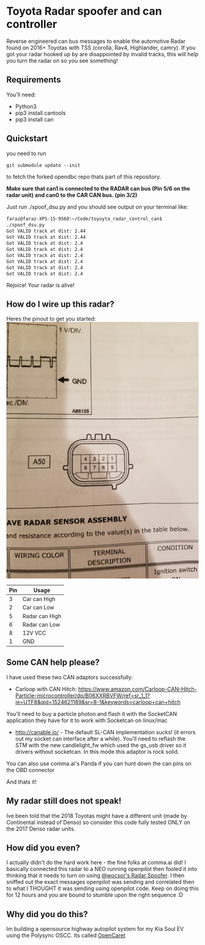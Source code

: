 # Toyota Radar spoofer and can controller
Reverse engineered can bus messages to enable the automotive Radar found on 2016+ Toyotas with TSS (corolla, Rav4, Highlander, camry). If you got your radar hooked up by are disappointed by invalid tracks, this will help you turn the radar on so you see something!

## Requirements
You'll need:
- Python3
- pip3 install cantools
- pip3 install can

## Quickstart
you need to run
```
git submodule update --init
```
to fetch the forked opendbc repo thats part of this repository.

__Make sure that can1 is connected to the RADAR can bus (Pin 5/6 on the radar unit) and can0 to the CAR CAN bus. (pin 3/2)__

Just run ./spoof_dsu.py and you should see output on your terminal like:

```
faraz@faraz-XPS-15-9560:~/Code/toyoyta_radar_control_can$ ./spoof_dsu.py 
Got VALID track at dist: 2.44
Got VALID track at dist: 2.44
Got VALID track at dist: 2.4
Got VALID track at dist: 2.4
Got VALID track at dist: 2.4
Got VALID track at dist: 2.4
Got VALID track at dist: 2.4
Got VALID track at dist: 2.4
```

Rejoice! Your radar is alive!

## How do I wire up this radar?
Heres the pinout to get you started:
![Radar pinout](/images/connector.jpg "Radar connector")

|Pin| Usage|
|---|------|
|3|Car can High|
|2|Car can Low|
|5|Radar can High|
|6|Radar can Low|
|8|12V VCC|
|1|GND|

## Some CAN help please?
I have used these two CAN adaptors successfully:

- Carloop with CAN Hitch: https://www.amazon.com/Carloop-CAN-Hitch-Particle-microcontroller/dp/B06XXRBVFW/ref=sr_1_1?ie=UTF8&qid=1524621189&sr=8-1&keywords=carloop+can+hitch

You'll need to buy a particle photon and flash it with the SocketCAN application they have for it to work with Socketcan on linux/mac

- http://canable.io/ - The default SL-CAN implementation sucks! (it errors out my socket can interface after a while). You'll need to reflash the STM with the new candlelight_fw which  used the gs_usb driver so it drivers without socketcan. In this mode this adaptor is rock solid.

You can also use comma.ai's Panda if you can hunt down the can pins on the OBD connector

And thats it!

## My radar still does not speak!
Ive been told that the 2018 Toyotas might have a different unit (made by Continental instead of Denso) so consider this code fully tested ONLY on the 2017 Denso radar units. 

## How did you even?
I actually didn't do the hard work here - the fine folks at comma.ai did! I basically connected this radar to a NEO running openpilot then fooled it into thinking that it needs to turn on using [@wocsor's Radar Spoofer](https://github.com/wocsor/Toyota-Radar-Spoofer). I then sniffed out the exact messages openpilot was sending and correlated then to what I THOUGHT it was sending using openpilot code. Keep on doing this for 12 hours and you are bound to stumble upon the right sequence :D

## Why did you do this?
Im building a opensource highway autopilot system for my Kia Soul EV using the Polysync OSCC. Its called [OpenCaret](https://frk2.github.io/opencaret/)

